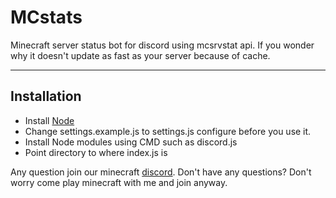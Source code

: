# MCstats
Minecraft server status bot for discord using mcsrvstat api. If you wonder why it doesn't update as fast as your server because of cache.

---

## Installation
- Install [Node](https://nodejs.org/en/download/)
- Change settings.example.js to settings.js configure before you use it. 
- Install Node modules using CMD such as discord.js
- Point directory to where index.js is

Any question join our minecraft [discord](https://discord.gg/cxmJWhX). Don't have any questions? Don't worry come play minecraft with me and join anyway.
